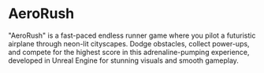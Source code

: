 # AeroRush
 "AeroRush" is a fast-paced endless runner game where you pilot a futuristic airplane through neon-lit cityscapes. Dodge obstacles, collect power-ups, and compete for the highest score in this adrenaline-pumping experience, developed in Unreal Engine for stunning visuals and smooth gameplay. 

